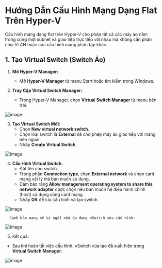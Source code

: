 # Hướng Dẫn Cấu Hình Mạng Dạng Flat Trên Hyper-V

Cấu hình mạng dạng flat trên Hyper-V cho phép tất cả các máy ảo nằm trong cùng một subnet và giao tiếp trực tiếp với nhau mà không cần phân chia VLAN hoặc các cấu hình mạng phức tạp khác.

## 1. Tạo Virtual Switch (Switch Ảo)

1. **Mở Hyper-V Manager:**
   - Mở **Hyper-V Manager** từ menu Start hoặc tìm kiếm trong Windows.

2. **Truy Cập Virtual Switch Manager:**
   - Trong Hyper-V Manager, chọn **Virtual Switch Manager** từ menu bên trái.

![image](https://github.com/user-attachments/assets/3a235f6d-5c38-43df-a026-9dd4bfde50cd)

3. **Tạo Virtual Switch Mới:**
   - Chọn **New virtual network switch**.
   - Chọn loại switch là **External** để cho phép máy ảo giao tiếp với mạng bên ngoài.
   - Nhấp **Create Virtual Switch**.

![image](https://github.com/user-attachments/assets/a0cab303-7764-4b57-a747-dbeea07392d8)
 
4. **Cấu Hình Virtual Switch:**
   - Đặt tên cho switch.
   - Trong phần **Connection type**, chọn **External network** và chọn card mạng vật lý mà bạn muốn sử dụng.
   - Đảm bảo rằng **Allow management operating system to share this network adapter** được chọn nếu bạn muốn hệ điều hành chính (host) sử dụng cùng card mạng.
   - Nhấp **OK** để lưu cấu hình và tạo switch.

![image](https://github.com/user-attachments/assets/53fa125e-bc3f-4a40-aca7-1087de048875)

    - Cảnh bảo mạng sẽ bị ngắt nếu áp dụng vSwitch vừa cấu hình:
    
![image](https://github.com/user-attachments/assets/46d020af-bf3a-42e2-bb3d-f19077882b9e)

5. Kết quả:
- Sau khi hoàn tất việc cấu hình, vSwitch vừa tạo đã xuất hiện trong **Virtual Switch Manager**: 

![image](https://github.com/user-attachments/assets/0561236d-87f0-4296-9bb6-1ed2fc608c4d)

